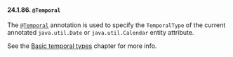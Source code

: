 #### 24.1.86. `@Temporal`

<div class="paragraph">

The [`@Temporal`](http://docs.oracle.com/javaee/7/api/javax/persistence/Temporal.html) annotation is used to specify the `TemporalType` of the current annotated `java.util.Date` or `java.util.Calendar` entity attribute.

</div>
<div class="paragraph">

See the [Basic temporal types](#basic-datetime) chapter for more info.

</div>
</div>
<div class="sect3">

